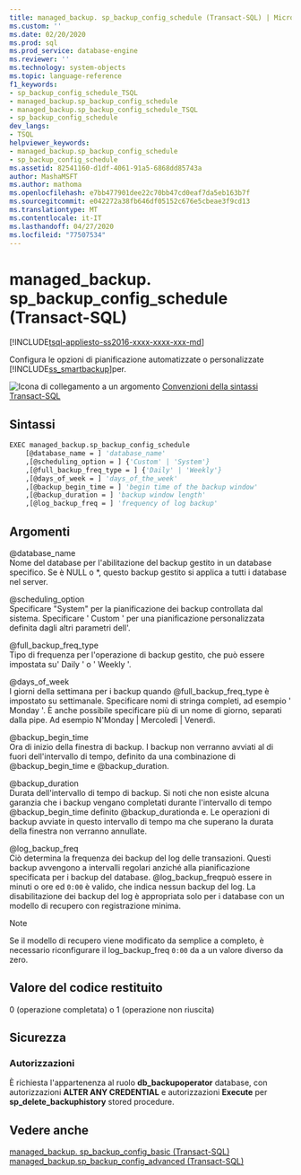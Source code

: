 ```yaml
---
title: managed_backup. sp_backup_config_schedule (Transact-SQL) | Microsoft Docs
ms.custom: ''
ms.date: 02/20/2020
ms.prod: sql
ms.prod_service: database-engine
ms.reviewer: ''
ms.technology: system-objects
ms.topic: language-reference
f1_keywords:
- sp_backup_config_schedule_TSQL
- managed_backup.sp_backup_config_schedule
- managed_backup.sp_backup_config_schedule_TSQL
- sp_backup_config_schedule
dev_langs:
- TSQL
helpviewer_keywords:
- managed_backup.sp_backup_config_schedule
- sp_backup_config_schedule
ms.assetid: 82541160-d1df-4061-91a5-6868dd85743a
author: MashaMSFT
ms.author: mathoma
ms.openlocfilehash: e7bb477901dee22c70bb47cd0eaf7da5eb163b7f
ms.sourcegitcommit: e042272a38fb646df05152c676e5cbeae3f9cd13
ms.translationtype: MT
ms.contentlocale: it-IT
ms.lasthandoff: 04/27/2020
ms.locfileid: "77507534"
---
```

# <a name="managed_backupsp_backup_config_schedule-transact-sql"></a>managed_backup. sp_backup_config_schedule (Transact-SQL)
[!INCLUDE[tsql-appliesto-ss2016-xxxx-xxxx-xxx-md](../../includes/tsql-appliesto-ss2016-xxxx-xxxx-xxx-md.md)]

  Configura le opzioni di pianificazione automatizzate o personalizzate [!INCLUDE[ss_smartbackup](../../includes/ss-smartbackup-md.md)]per.  
    
 ![Icona di collegamento a un argomento](../../database-engine/configure-windows/media/topic-link.gif "Icona di collegamento a un argomento") [Convenzioni della sintassi Transact-SQL](../../t-sql/language-elements/transact-sql-syntax-conventions-transact-sql.md)  
  
## <a name="syntax"></a>Sintassi  
  
```vb  
EXEC managed_backup.sp_backup_config_schedule   
    [@database_name = ] 'database_name'
    ,[@scheduling_option = ] {'Custom' | 'System'}  
    ,[@full_backup_freq_type = ] {'Daily' | 'Weekly'}  
    ,[@days_of_week = ] 'days_of_the_week'  
    ,[@backup_begin_time = ] 'begin time of the backup window'  
    ,[@backup_duration = ] 'backup window length'  
    ,[@log_backup_freq = ] 'frequency of log backup'  
```  
  
##  <a name="arguments"></a><a name="Arguments"></a>Argomenti  
 @database_name  
 Nome del database per l'abilitazione del backup gestito in un database specifico. Se è NULL o *, questo backup gestito si applica a tutti i database nel server.  
  
 @scheduling_option  
 Specificare "System" per la pianificazione dei backup controllata dal sistema. Specificare ' Custom ' per una pianificazione personalizzata definita dagli altri parametri dell'.  
  
 @full_backup_freq_type  
 Tipo di frequenza per l'operazione di backup gestito, che può essere impostata su' Daily ' o ' Weekly '.  
  
 @days_of_week  
 I giorni della settimana per i backup quando @full_backup_freq_type è impostato su settimanale. Specificare nomi di stringa completi, ad esempio ' Monday '.  È anche possibile specificare più di un nome di giorno, separati dalla pipe. Ad esempio N'Monday | Mercoledì | Venerdì.  
  
 @backup_begin_time  
 Ora di inizio della finestra di backup. I backup non verranno avviati al di fuori dell'intervallo di tempo, definito da una combinazione di @backup_begin_time e @backup_duration.  
  
 @backup_duration  
 Durata dell'intervallo di tempo di backup. Si noti che non esiste alcuna garanzia che i backup vengano completati durante l'intervallo di tempo @backup_begin_time definito @backup_durationda e. Le operazioni di backup avviate in questo intervallo di tempo ma che superano la durata della finestra non verranno annullate.  
  
 @log_backup_freq  
 Ciò determina la frequenza dei backup del log delle transazioni. Questi backup avvengono a intervalli regolari anziché alla pianificazione specificata per i backup del database. @log_backup_freqpuò essere in minuti o ore ed `0:00` è valido, che indica nessun backup del log. La disabilitazione dei backup del log è appropriata solo per i database con un modello di recupero con registrazione minima.  
  
> [!NOTE]  
>  Se il modello di recupero viene modificato da semplice a completo, è necessario riconfigurare il log_backup_freq `0:00` da a un valore diverso da zero.  
  
## <a name="return-code-value"></a>Valore del codice restituito  
 0 (operazione completata) o 1 (operazione non riuscita)  
  
## <a name="security"></a>Sicurezza  
  
### <a name="permissions"></a>Autorizzazioni  
 È richiesta l'appartenenza al ruolo **db_backupoperator** database, con autorizzazioni **ALTER ANY CREDENTIAL** e autorizzazioni **Execute** per **sp_delete_backuphistory** stored procedure.  
  
## <a name="see-also"></a>Vedere anche  
 [managed_backup. sp_backup_config_basic (Transact-SQL)](../../relational-databases/system-stored-procedures/managed-backup-sp-backup-config-basic-transact-sql.md)   
 [managed_backup.sp_backup_config_advanced &#40;Transact-SQL&#41;](../../relational-databases/system-stored-procedures/managed-backup-sp-backup-config-advanced-transact-sql.md)  
  
  
